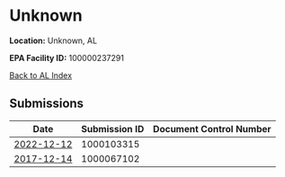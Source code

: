 # Unknown

**Location:** Unknown, AL

**EPA Facility ID:** 100000237291

[Back to AL Index](../../index.md)

## Submissions

| Date | Submission ID | Document Control Number |
|------|--------------|-------------------------|
| [2022-12-12](submissions/1000103315.md) | 1000103315 |  |
| [2017-12-14](submissions/1000067102.md) | 1000067102 |  |
